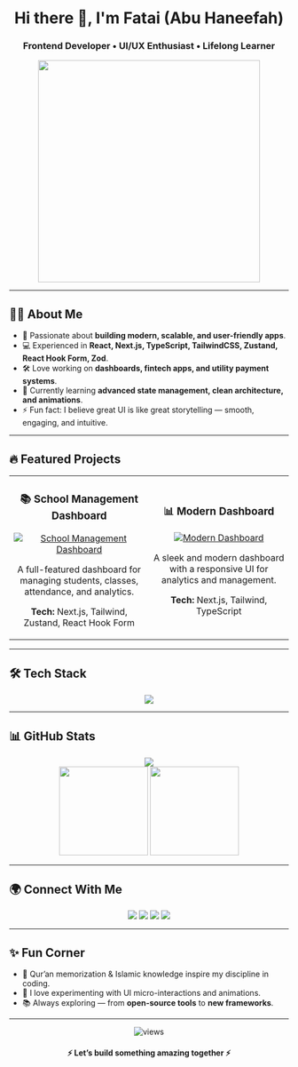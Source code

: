 <!-- Banner / Header -->
<h1 align="center">Hi there 👋, I'm Fatai (Abu Haneefah)</h1>
<h3 align="center">Frontend Developer • UI/UX Enthusiast • Lifelong Learner</h3>

<p align="center">
  <img src="https://media.giphy.com/media/du3J3cXyzhj75IOgvA/giphy.gif" width="400"/>
</p>

---

## 🧑‍💻 About Me

- 🚀 Passionate about **building modern, scalable, and user-friendly apps**.  
- 💻 Experienced in **React, Next.js, TypeScript, TailwindCSS, Zustand, React Hook Form, Zod**.  
- 🛠️ Love working on **dashboards, fintech apps, and utility payment systems**.  
- 🌱 Currently learning **advanced state management, clean architecture, and animations**.  
- ⚡ Fun fact: I believe great UI is like great storytelling — smooth, engaging, and intuitive.  

---

## 🔥 Featured Projects

<table>
<tr>
<td align="center" width="50%">
  <h3>📚 School Management Dashboard</h3>
  <a href="https://school-management-dahboard-7n9m-8j52hzftt.vercel.app/">
    <img src="https://img.shields.io/badge/Live%20Demo-Visit-blue?style=for-the-badge" alt="School Management Dashboard"/>
  </a>
  <p>A full-featured dashboard for managing students, classes, attendance, and analytics.</p>
  <p><strong>Tech:</strong> Next.js, Tailwind, Zustand, React Hook Form</p>
</td>
<td align="center" width="50%">
  <h3>📊 Modern Dashboard</h3>
  <a href="https://modern-dashbaord.vercel.app/">
    <img src="https://img.shields.io/badge/Live%20Demo-Visit-blueviolet?style=for-the-badge" alt="Modern Dashboard"/>
  </a>
  <p>A sleek and modern dashboard with a responsive UI for analytics and management.</p>
  <p><strong>Tech:</strong> Next.js, Tailwind, TypeScript</p>
</td>
</tr>
</table>

---

## 🛠️ Tech Stack

<p align="center">
  <img src="https://skillicons.dev/icons?i=js,ts,react,next,tailwind,nodejs,mongodb,git,github,vscode,figma" />
</p>

---

## 📊 GitHub Stats

<p align="center">
  <img src="https://github-readme-streak-stats.herokuapp.com/?user=abu-haneefah&theme=tokyonight&hide_border=true" />
  <br/>
  <img src="https://github-readme-stats.vercel.app/api?username=abu-haneefah&show_icons=true&theme=tokyonight&hide_border=true" height="160"/>
  <img src="https://github-readme-stats.vercel.app/api/top-langs/?username=abu-haneefah&layout=compact&theme=tokyonight&hide_border=true" height="160"/>
</p>

---

## 🌍 Connect With Me

<p align="center">
  <a href="https://twitter.com/abdfatahia"><img src="https://img.shields.io/badge/Twitter-%231DA1F2.svg?&style=for-the-badge&logo=Twitter&logoColor=white"/></a>
  <a href="https://www.linkedin.com/in/jabar-fatai-9309a4279/"><img src="https://img.shields.io/badge/LinkedIn-%230077B5.svg?&style=for-the-badge&logo=linkedin&logoColor=white"/></a>
  <a href="https://www.youtube.com/c/@fatai_dev"><img src="https://img.shields.io/badge/YouTube-%23FF0000.svg?&style=for-the-badge&logo=YouTube&logoColor=white"/></a>
  <a href="mailto:aabdfatahi@gmail.com"><img src="https://img.shields.io/badge/Email-D14836?style=for-the-badge&logo=gmail&logoColor=white"/></a>
</p>

---

## ✨ Fun Corner

- 🕋 Qur’an memorization & Islamic knowledge inspire my discipline in coding.  
- 🎨 I love experimenting with UI micro-interactions and animations.  
- 📚 Always exploring — from **open-source tools** to **new frameworks**.  

---

<p align="center">
  <img src="https://komarev.com/ghpvc/?username=abu-haneefah&label=Profile%20Views&color=blueviolet&style=flat" alt="views"/>
</p>

<h4 align="center">⚡ Let’s build something amazing together ⚡</h4>
